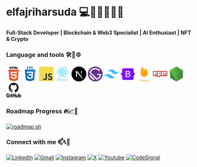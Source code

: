 # elfajriharsuda 💻🧑‍💻🇮🇩🦂
<strong>Full-Stack Developer | Blockchain & Web3 Specialist | AI Enthusiast | NFT & Crypto </strong>

### Language and tools 🛠🧰⚙️
<div>
	<img src="https://github.com/devicons/devicon/blob/master/icons/html5/html5-original-wordmark.svg" title="HTML5" alt="HTML" width="40" height="40"/>
	<img src="https://github.com/devicons/devicon/blob/master/icons/css3/css3-plain-wordmark.svg"  title="CSS3" alt="CSS" width="40" height="40"/>
	<a href="https://www.javascript.com/" target="_blank"><img src="https://github.com/devicons/devicon/blob/master/icons/javascript/javascript-original.svg" title="JavaScript" alt="JavaScript" width="40" height="40"/></a>
	<a href="https://react.dev/" target="_blank"><img src="https://github.com/devicons/devicon/blob/master/icons/react/react-original-wordmark.svg" title="React" alt="React" width="40" height="40"/></a>
	<a href="https://nextjs.org/" target="_blank"><img src="https://github.com/devicons/devicon/blob/master/icons/nextjs/nextjs-original.svg" title="nextjs" alt="nextjs"width="40" height="40"/></a>
	<a href="https://www.gatsbyjs.com/" target="_blank"><img src="https://github.com/devicons/devicon/blob/master/icons/gatsby/gatsby-original.svg" title="Gatsby"  alt="Gatsby" width="40" height="40"/></a>
	<a href="https://tailwindcss.com/" target="_blank"><img src="https://github.com/devicons/devicon/blob/master/icons/tailwindcss/tailwindcss-original.svg" title="Tailwindcss" alt="Tailwindcss" width="40" height="40"/></a>
	<a href="https://getbootstrap.com/" target="_blank"><img src="https://github.com/devicons/devicon/blob/master/icons/bootstrap/bootstrap-original.svg" title="bootstrap" alt="bootstrap"width="40" height="40"/></a>	
  	<a href="https://firebase.google.com/" target="_blank"><img src="https://github.com/devicons/devicon/blob/master/icons/firebase/firebase-plain-wordmark.svg" title="Firebase" alt="Firebase" width="40" height="40"/></a>
	<a href="https://www.npmjs.com/" target="_blank"><img src="https://github.com/devicons/devicon/blob/master/icons/npm/npm-original-wordmark.svg" title="npm" alt="npm" width="40" height="40"/></a>
	<a href="https://nodejs.org/" target="_blank"><img src="https://github.com/devicons/devicon/blob/master/icons/nodejs/nodejs-original.svg" title="NodeJS" alt="NodeJS" width="40" height="40"/></a>
	<a href="https://github.com/" target="_blank"><img src="https://github.com/devicons/devicon/blob/master/icons/github/github-original-wordmark.svg" title="Git" **alt="Git" width="40" height="40"/></a>
</div>

### Roadmap Progress 🔥📈🎯
<a href="https://roadmap.sh"><img src="https://api.roadmap.sh/v1-badge/wide/655db70968ca60261363e3ef?variant=dark&roadmaps=frontend%2Cjavascript%2Creact" alt="roadmap.sh"/></a>

### Connect with me 📫📞📩
[![LinkedIn](https://img.shields.io/badge/-LinkedIn-blue?style=flat-circle&logo=Linkedin&logoColor=white&link=https://www.linkedin.com/in/elfajriharsuda)](https://www.linkedin.com/in/elfajriharsuda/)
[![Gmail](https://img.shields.io/badge/-Gmail-D14836?style=flat-circle&logo=Gmail&logoColor=white&link=mailto:elfajri.harsuda@gmail.com)](mailto:elfajri.harsuda@gmail.com)
[![Instagram](https://img.shields.io/badge/-Instagram-E4405F?style=flat-circle&logo=instagram&logoColor=white&link=https://www.instagram.com/elfajriharsuda)](https://www.instagram.com/elfajriharsuda)
[![X](https://img.shields.io/badge/-X-404040?style=flat-circle&logo=x&logoColor=white&link=https://x.com/elfajriharsuda)](https://x.com/elfajriharsuda)
[![Youtube](https://img.shields.io/badge/-Youtube-FF0000?style=flat-circle&logo=youtube&logoColor=white&link=https://youtube.com/channel/UCIwu4jGs4CytxqCDLyX2z4A)](https://youtube.com/channel/UCIwu4jGs4CytxqCDLyX2z4A)
[![CodeSignal](https://img.shields.io/badge/-CodeSignal-1062FB?style=flat-circle&logo=codesignal&logoColor=%23fff&link=https://app.codesignal.com/profile/elfajriharsuda)](https://app.codesignal.com/profile/elfajriharsuda)
